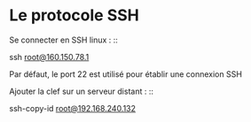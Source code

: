 Le protocole SSH
==================

Se connecter en SSH linux :
::

  ssh root@160.150.78.1


Par défaut, le port 22 est utilisé pour établir une connexion SSH


Ajouter la clef sur un serveur distant :
::
  
  ssh-copy-id root@192.168.240.132
